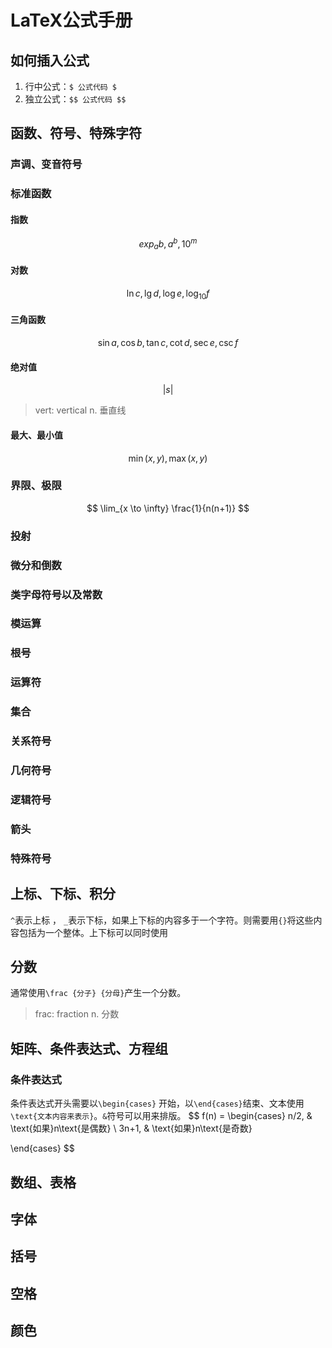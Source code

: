 # LaTeX公式手册

## 如何插入公式

1. 行中公式：`$ 公式代码 $`
2. 独立公式：`$$ 公式代码 $$`

## 函数、符号、特殊字符

### 声调、变音符号

### 标准函数

#### 指数

$$ exp_a b, a^b, 10^m $$

#### 对数

$$ \ln c, \lg d, \log e, \log_{10} f $$

#### 三角函数

$$ \sin a, \cos b, \tan c, \cot d, \sec e, \csc f $$

#### 绝对值

$$ \left\vert s \right\vert $$

> vert: vertical n. 垂直线

#### 最大、最小值

$$ \min(x,y), \max(x, y) $$

### 界限、极限

$$ \lim_{x \to \infty} \frac{1}{n(n+1)} $$

### 投射

### 微分和倒数

### 类字母符号以及常数

### 模运算

### 根号

### 运算符

### 集合

### 关系符号

### 几何符号

### 逻辑符号

### 箭头

### 特殊符号



## 上标、下标、积分

`^`表示上标 ， `_`表示下标，如果上下标的内容多于一个字符。则需要用`{}`将这些内容包括为一个整体。上下标可以同时使用

## 分数

通常使用`\frac {分子} {分母}`产生一个分数。

> frac: fraction n. 分数

## 矩阵、条件表达式、方程组

### 条件表达式

条件表达式开头需要以`\begin{cases}` 开始，以`\end{cases}`结束、文本使用`\text{文本内容来表示}`。`&`符号可以用来排版。
$$
f(n) = 
\begin{cases}
n/2, & \text{如果}n\text{是偶数} \\
3n+1, & \text{如果}n\text{是奇数}

\end{cases}
$$

## 数组、表格

## 字体

## 括号

## 空格

## 颜色

